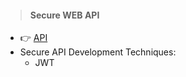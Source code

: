 
> #### Secure WEB API
- :point_right: [ API ](https://www.mulesoft.com/resources/api/what-is-an-api)
- Secure API Development Techniques:
  - JWT 
